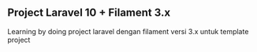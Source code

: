 ## Project Laravel 10 + Filament 3.x
Learning by doing project laravel dengan filament versi 3.x untuk template project